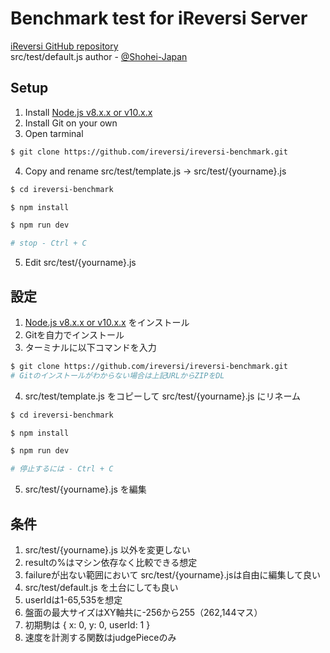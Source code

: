 # Benchmark test for iReversi Server
[iReversi GitHub repository](https://github.com/ireversi/ireversi-client)  
src/test/default.js author - [@Shohei-Japan](https://github.com/Shohei-Japan)

## Setup
1. Install [Node.js v8.x.x or v10.x.x](https://nodejs.org/en/)
1. Install Git on your own
1. Open tarminal

```bash
$ git clone https://github.com/ireversi/ireversi-benchmark.git
```

4. Copy and rename src/test/template.js -> src/test/{yourname}.js

```bash
$ cd ireversi-benchmark

$ npm install

$ npm run dev

# stop - Ctrl + C
```

5. Edit src/test/{yourname}.js

## 設定
1. [Node.js v8.x.x or v10.x.x](https://nodejs.org/ja/) をインストール
1. Gitを自力でインストール
1. ターミナルに以下コマンドを入力

```bash
$ git clone https://github.com/ireversi/ireversi-benchmark.git
# Gitのインストールがわからない場合は上記URLからZIPをDL
```

4. src/test/template.js をコピーして src/test/{yourname}.js にリネーム

```bash
$ cd ireversi-benchmark

$ npm install

$ npm run dev

# 停止するには - Ctrl + C
```

5. src/test/{yourname}.js を編集

## 条件
1. src/test/{yourname}.js 以外を変更しない
1. resultの%はマシン依存なく比較できる想定
1. failureが出ない範囲において src/test/{yourname}.jsは自由に編集して良い
1. src/test/default.js を土台にしても良い
1. userIdは1-65,535を想定
1. 盤面の最大サイズはXY軸共に-256から255（262,144マス）
1. 初期駒は { x: 0, y: 0, userId: 1 }  
1. 速度を計測する関数はjudgePieceのみ  
